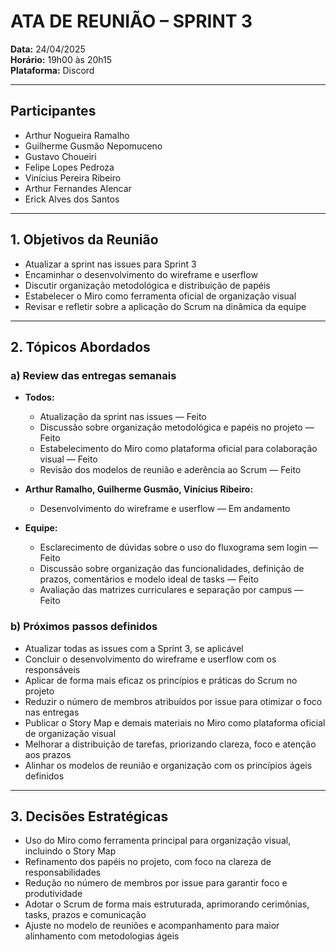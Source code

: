 # ATA DE REUNIÃO – SPRINT 3

**Data:** 24/04/2025  
**Horário:** 19h00 às 20h15  
**Plataforma:** Discord  

---

## Participantes

- Arthur Nogueira Ramalho  
- Guilherme Gusmão Nepomuceno  
- Gustavo Choueiri  
- Felipe Lopes Pedroza  
- Vinícius Pereira Ribeiro  
- Arthur Fernandes Alencar  
- Erick Alves dos Santos  

---

## 1. Objetivos da Reunião

- Atualizar a sprint nas issues para Sprint 3  
- Encaminhar o desenvolvimento do wireframe e userflow  
- Discutir organização metodológica e distribuição de papéis  
- Estabelecer o Miro como ferramenta oficial de organização visual  
- Revisar e refletir sobre a aplicação do Scrum na dinâmica da equipe  

---

## 2. Tópicos Abordados

### a) Review das entregas semanais

- **Todos:**  
  - Atualização da sprint nas issues — Feito  
  - Discussão sobre organização metodológica e papéis no projeto — Feito  
  - Estabelecimento do Miro como plataforma oficial para colaboração visual — Feito  
  - Revisão dos modelos de reunião e aderência ao Scrum — Feito  

- **Arthur Ramalho, Guilherme Gusmão, Vinícius Ribeiro:**  
  - Desenvolvimento do wireframe e userflow — Em andamento  

- **Equipe:**  
  - Esclarecimento de dúvidas sobre o uso do fluxograma sem login — Feito  
  - Discussão sobre organização das funcionalidades, definição de prazos, comentários e modelo ideal de tasks — Feito  
  - Avaliação das matrizes curriculares e separação por campus — Feito  

### b) Próximos passos definidos

- Atualizar todas as issues com a Sprint 3, se aplicável  
- Concluir o desenvolvimento do wireframe e userflow com os responsáveis  
- Aplicar de forma mais eficaz os princípios e práticas do Scrum no projeto  
- Reduzir o número de membros atribuídos por issue para otimizar o foco nas entregas  
- Publicar o Story Map e demais materiais no Miro como plataforma oficial de organização visual  
- Melhorar a distribuição de tarefas, priorizando clareza, foco e atenção aos prazos  
- Alinhar os modelos de reunião e organização com os princípios ágeis definidos  

---

## 3. Decisões Estratégicas

- Uso do Miro como ferramenta principal para organização visual, incluindo o Story Map  
- Refinamento dos papéis no projeto, com foco na clareza de responsabilidades  
- Redução no número de membros por issue para garantir foco e produtividade  
- Adotar o Scrum de forma mais estruturada, aprimorando cerimônias, tasks, prazos e comunicação  
- Ajuste no modelo de reuniões e acompanhamento para maior alinhamento com metodologias ágeis  

